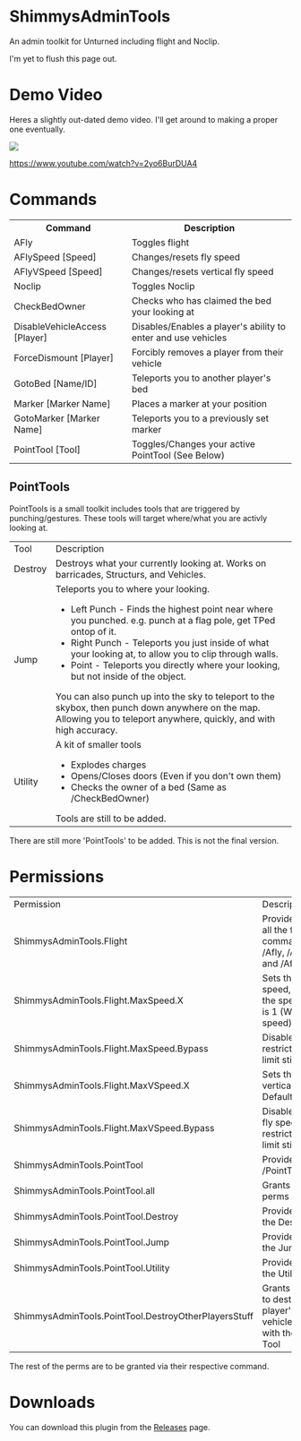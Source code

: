# ShimmysAdminTools
An admin toolkit for Unturned including flight and Noclip.

I'm yet to flush this page out.

# Demo Video
Heres a slightly out-dated demo video. I'll get around to making a proper one eventually.

<a href="https://www.youtube.com/watch?v=2yo6BurDUA4">
<img src="https://i.ibb.co/L1RJdz3/Flight.jpg"/>
</a>

https://www.youtube.com/watch?v=2yo6BurDUA4

# Commands
<table>
    <tr>
        <th>Command</th>
        <th>Description</th>
    </tr>
    <tr>
        <td>AFly</td>
        <td>Toggles flight</td>
    </tr>
    <tr>
        <td>AFlySpeed [Speed]</td>
        <td>Changes/resets fly speed</td>
    </tr>
    <tr>
        <td>AFlyVSpeed [Speed]</td>
        <td>Changes/resets vertical fly speed</td>
    </tr>
    <tr>
        <td>Noclip</td>
        <td>Toggles Noclip</td>
    </tr>
    <tr>
        <td>CheckBedOwner</td>
        <td>Checks who has claimed the bed your looking at</td>
    </tr>
    <tr>
        <td>DisableVehicleAccess [Player]</td>
        <td>Disables/Enables a player's ability to enter and use vehicles</td>
    </tr>
    <tr>
        <td>ForceDismount [Player]</td>
        <td>Forcibly removes a player from their vehicle</td>
    </tr>
    <tr>
        <td>GotoBed [Name/ID]</td>
        <td>Teleports you to another player's bed</td>
    </tr>
    </tr>
    <tr>
        <td>Marker [Marker Name]</td>
        <td>Places a marker at your position</td>
    </tr>
    </tr>
    <tr>
        <td>GotoMarker [Marker Name]</td>
        <td>Teleports you to a previously set marker</td>
    </tr>
    </tr>
    <tr>
        <td>PointTool [Tool]</td>
        <td>Toggles/Changes your active PointTool (See Below)</td>
    </tr>
</table>

## PointTools
PointTools is a small toolkit includes tools that are triggered by punching/gestures. These tools will target where/what you are activly looking at.

<table>
    <tr>
        <td>Tool</td>
        <td>Description</td>
    </tr>
    <tr>
        <td>Destroy</td>
        <td>Destroys what your currently looking at. Works on barricades, Structurs, and Vehicles.</td>
    </tr>
    <tr>
        <td>Jump</td>
        <td>Teleports you to where your looking.<br>
            <ul>
                <li>Left Punch - Finds the highest point near where you punched. e.g. punch at a flag pole, get TPed ontop of it.</li>
                <li>Right Punch - Teleports you just inside of what your looking at, to allow you to clip through walls.</v>
                <li>Point - Teleports you directly where your looking, but not inside of the object.</li>
                </ul>
            You can also punch up into the sky to teleport to the skybox, then punch down anywhere on the map. Allowing you to teleport anywhere, quickly, and with high accuracy.
        </td>
    </tr>
    <tr>
        <td>Utility</td>
        <td>A kit of smaller tools<br>
            <ul>
                <li>Explodes charges</li>
                <li>Opens/Closes doors (Even if you don't own them)</li>
                <li>Checks the owner of a bed (Same as /CheckBedOwner)</li>
            </ul>
        Tools are still to be added.
    </tr>
</table>

There are still more 'PointTools' to be added. This is not the final version.

# Permissions


<table>
    <tr>
        <td>Permission</td>
        <td>Description</td>
    </tr>
    <tr>
        <td>ShimmysAdminTools.Flight</td>
        <td>Provides access to all the flight commands, incl. /Afly, /AflySpeed, and /AflyVSpeed</td>
    </tr>
    <tr>
        <td>ShimmysAdminTools.Flight.MaxSpeed.X</td>
        <td>Sets the max fly speed, where X is the speed. Default is 1 (Walk/Run speed)</td>
    </tr>
    <tr>
        <td>ShimmysAdminTools.Flight.MaxSpeed.Bypass</td>
        <td>Disables fly speed restriction (global limit still applies)</td>
    </tr>
    <tr>
        <td>ShimmysAdminTools.Flight.MaxVSpeed.X</td>
        <td>Sets the max vertical fly speedd. Default is 1</td>
    </tr>
    <tr>
        <td>ShimmysAdminTools.Flight.MaxVSpeed.Bypass</td>
        <td>Disables vertical fly speed restriction (global limit still applies)</td>
    </tr>
    <tr>
        <td>ShimmysAdminTools.PointTool</td>
        <td>Provides access to /PointTool</td>
    </tr>
    <tr>
        <td>ShimmysAdminTools.PointTool.all</td>
        <td>Grants all PointTool perms</td>
    </tr>
    <tr>
        <td>ShimmysAdminTools.PointTool.Destroy</td>
        <td>Provides access to the Destroy tool</td>
    </tr>
    <tr>
        <td>ShimmysAdminTools.PointTool.Jump</td>
        <td>Provides access to the Jump tool</td>
    </tr>
    <tr>
        <td>ShimmysAdminTools.PointTool.Utility</td>
        <td>Provides access to the Utility tool</td>
    </tr>
    <tr>
        <td>ShimmysAdminTools.PointTool.DestroyOtherPlayersStuff</td>
        <td>Grants permission to destroy other player's vehicles/buildables with the Destoy Tool</td>
    </tr>
</table>
The rest of the perms are to be granted via their respective command.

# Downloads
You can download this plugin from the <a href="https://github.com/ShimmyMySherbet/ShimmysAdminTools/releases/">Releases</a> page.
